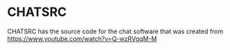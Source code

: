 CHATSRC
=======

CHATSRC has the source code for the chat software that was created from https://www.youtube.com/watch?v=Q-wzRVgqM-M 
